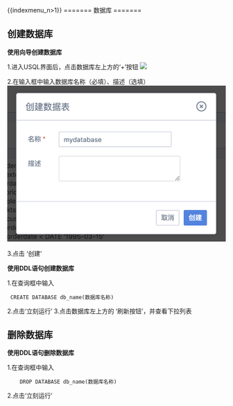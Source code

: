 {{indexmenu_n>1}}
======= 数据库 =======

## 创建数据库

**使用向导创建数据库**

1\.进入USQL界面后，点击数据库左上方的‘+’按钮 
![](/analysis/usql/创建数据库2.png) 

2\.在输入框中输入数据库名称（必填）、描述（选填）
![](/images/创建数据库3.png) 

3\.点击 ‘创建’

**使用DDL语句创建数据库**

1\.在查询框中输入

``` 
 CREATE DATABASE db_name(数据库名称)
```

2\.点击‘立刻运行’ 
3\.点击数据库左上方的 ‘刷新按钮’，并查看下拉列表

## 删除数据库

**使用DDL语句删除数据库**

1\.在查询框中输入

``` 
    DROP DATABASE db_name(数据库名称)
```

2\.点击‘立刻运行’
